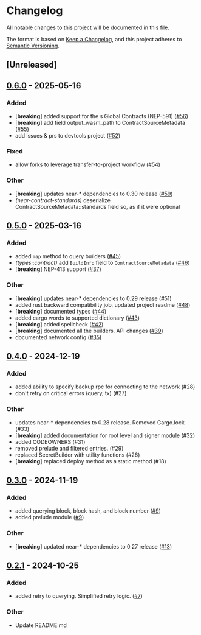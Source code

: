 # Changelog

All notable changes to this project will be documented in this file.

The format is based on [Keep a Changelog](https://keepachangelog.com/en/1.0.0/),
and this project adheres to [Semantic Versioning](https://semver.org/spec/v2.0.0.html).

## [Unreleased]

## [0.6.0](https://github.com/near/near-api-rs/compare/v0.5.0...v0.6.0) - 2025-05-16

### Added

- [**breaking**] added support for the s Global Contracts (NEP-591) ([#56](https://github.com/near/near-api-rs/pull/56))
- [**breaking**] add field output_wasm_path to ContractSourceMetadata ([#55](https://github.com/near/near-api-rs/pull/55))
- add issues & prs to devtools project ([#52](https://github.com/near/near-api-rs/pull/52))

### Fixed

- allow forks to leverage transfer-to-project workflow ([#54](https://github.com/near/near-api-rs/pull/54))

### Other

- [**breaking**] updates near-* dependencies to 0.30 release ([#59](https://github.com/near/near-api-rs/pull/59))
- *(near-contract-standards)* deserialize ContractSourceMetadata::standards field so, as if it were optional 

## [0.5.0](https://github.com/near/near-api-rs/compare/v0.4.0...v0.5.0) - 2025-03-16

### Added

- added `map` method to query builders ([#45](https://github.com/near/near-api-rs/pull/45))
- *(types::contract)* add `BuildInfo` field to `ContractSourceMetadata` ([#46](https://github.com/near/near-api-rs/pull/46))
- [**breaking**] NEP-413 support ([#37](https://github.com/near/near-api-rs/pull/37))

### Other

- [**breaking**] updates near-* dependencies to 0.29 release ([#51](https://github.com/near/near-api-rs/pull/51))
- added rust backward compatibility job, updated project readme ([#48](https://github.com/near/near-api-rs/pull/48))
- [**breaking**] documented types ([#44](https://github.com/near/near-api-rs/pull/44))
- added cargo words to supported dictionary ([#43](https://github.com/near/near-api-rs/pull/43))
- [**breaking**] added spellcheck ([#42](https://github.com/near/near-api-rs/pull/42))
- [**breaking**] documented all the builders. API changes ([#39](https://github.com/near/near-api-rs/pull/39))
- documented network config  ([#35](https://github.com/near/near-api-rs/pull/35))

## [0.4.0](https://github.com/near/near-api-rs/compare/v0.3.0...v0.4.0) - 2024-12-19

### Added

- added ability to specify backup rpc for connecting to the network (#28)
- don't retry on critical errors (query, tx) (#27)

### Other

- updates near-* dependencies to 0.28 release. Removed Cargo.lock (#33)
- [**breaking**] added documentation for root level and signer module (#32)
- added CODEOWNERS (#31)
- removed prelude and filtered entries.  (#29)
- replaced SecretBuilder with utility functions (#26)
- [**breaking**] replaced deploy method as a static method (#18)

## [0.3.0](https://github.com/near/near-api-rs/compare/v0.2.1...v0.3.0) - 2024-11-19

### Added
- added querying block, block hash, and block number ([#9](https://github.com/near/near-api-rs/pull/9))
- added prelude module ([#9](https://github.com/near/near-api-rs/pull/9))

### Other
- [**breaking**] updated near-* dependencies to 0.27 release ([#13](https://github.com/near/near-api-rs/pull/13))

## [0.2.1](https://github.com/near/near-api-rs/compare/v0.2.0...v0.2.1) - 2024-10-25

### Added

- added retry to querying. Simplified retry logic.  ([#7](https://github.com/near/near-api-rs/pull/7))

### Other

- Update README.md
